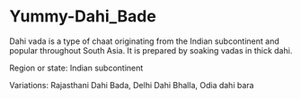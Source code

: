 # Yummy-Dahi_Bade

Dahi vada is a type of chaat originating from the Indian subcontinent and popular throughout South Asia. It is prepared by soaking vadas in thick dahi.

Region or state: Indian subcontinent

Variations: Rajasthani Dahi Bada, Delhi Dahi Bhalla, Odia dahi bara